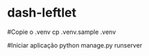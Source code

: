 # dash-leftlet

#Copie o .venv
cp .venv.sample .venv

#Iniciar aplicação
python manage.py runserver
